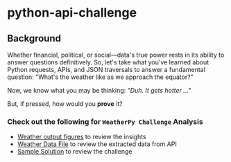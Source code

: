 # python-api-challenge

## Background

Whether financial, political, or social&mdash;data's true power rests in its ability to answer questions definitively. So, let's take what you've learned about Python requests, APIs, and JSON traversals to answer a fundamental question: "What's the weather like as we approach the equator?"

Now, we know what you may be thinking: _"Duh. It gets hotter ..."_

But, if pressed, how would you **prove** it?

### Check out the following for ```WeatherPy Challenge``` Analysis
* [Weather output figures](WeatherPy/Images) to review the insights
* [Weather Data File](WeatherPy/OutputFiles) to review the extracted data from API
* [Sample Solution](WeatherPy/WeatherPy.ipynb) to review the challenge


